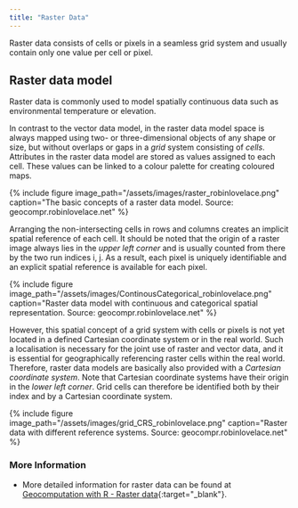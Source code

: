 ```yaml
---
title: "Raster Data"
---
```


Raster data consists of cells or pixels in a seamless grid system and usually contain only one value per cell or pixel.


## Raster data model

Raster data is commonly used to model spatially continuous data such as environmental temperature or elevation.

In contrast to the vector data model, in the raster data model space is always mapped using two- or three-dimensional objects of any shape or size, 
but without overlaps or gaps in a _grid_ system consisting of _cells_. Attributes in the raster data model are stored as values assigned to each cell. 
These values can be linked to a colour palette for creating coloured maps.

{% include figure image_path="/assets/images/raster_robinlovelace.png" caption="The basic concepts of a raster data model. Source: geocompr.robinlovelace.net" %}




Arranging the non-intersecting cells in rows and columns creates an implicit spatial reference of each cell. 
It should be noted that the origin of a raster image always lies in the _upper left corner_ and is usually counted from there by the two run indices i, j. 
As a result, each pixel is uniquely identifiable and an explicit spatial reference is available for each pixel.


{% include figure image_path="/assets/images/ContinousCategorical_robinlovelace.png" 
caption="Raster data model with continuous and categorical  spatial representation. Source: geocompr.robinlovelace.net" %}


However, this spatial concept of a grid system with cells or pixels is not yet located in a defined Cartesian coordinate system or in the real world. 
Such a localisation is necessary for the joint use of raster and vector data, and it is essential for geographically referencing raster cells within the real world. 
Therefore, raster data models are basically also provided with a _Cartesian coordinate system_. 
Note that Cartesian coordinate systems have their origin in the _lower left corner_. 
Grid cells can therefore be identified both by their index and by a Cartesian coordinate system.


{% include figure image_path="/assets/images/grid_CRS_robinlovelace.png" caption="Raster data with different reference systems. Source: geocompr.robinlovelace.net" %}


### More Information

* More detailed information for raster data can be found at [Geocomputation with R - Raster data](https://geocompr.robinlovelace.net/spatial-class.html#vector-data){:target="_blank"}.


<!-- more examples to be added in some bright future -->




